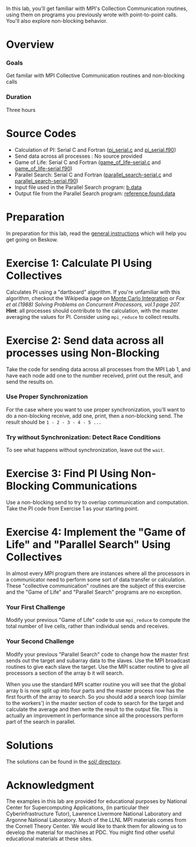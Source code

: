 In this lab, you'll get familiar with MPI's Collection Communication routines, using them on programs you previously wrote with point-to-point calls. You'll also explore non-blocking behavior.

# Overview

### Goals

Get familar with MPI Collective Communication routines and non-blocking calls

### Duration

Three hours


# Source Codes

- Calculation of PI: Serial C and Fortran ([pi_serial.c](pi_serial.c) and [pi_serial.f90](pi_serial.90))
- Send data across all processes : No source provided
- Game of Life: Serial C and Fortran ([game_of_life-serial.c](game_of_life-serial.c) and [game_of_life-serial.f90](game_of_life-serial.f90))
- Parallel Search: Serial C and Fortran ([parallel_search-serial.c](parallel_search-serial.c) and [parallel_search-serial.f90](parallel_search-serial.f90))
- Input file used in the Parallel Search program: [b.data](b.data)
- Output file from the Parallel Search program: [reference.found.data](reference.found.data)

# Preparation

In preparation for this lab, read the [general instructions](../README.md) which will help you get going on Beskow.

# Exercise 1: Calculate PI Using Collectives

Calculates PI using a "dartboard" algorithm. If you're unfamiliar with this algorithm, checkout the Wikipedia page on 
[Monte Carlo Integration](http://en.wikipedia.org/wiki/Monte_Carlo_Integration) or 
*Fox et al.(1988) Solving Problems on Concurrent Processors, vol.1 page 207.*   
**Hint**: all processes should contribute to the calculation, with the master averaging the values for PI. Consider using `mpi_reduce` to collect results.


# Exercise 2: Send data across all processes using Non-Blocking

Take the code for sending data across all processes from the MPI Lab 1, and have each node add one to the number received, print out the result, and send the results on.

### Use Proper Synchronization

For the case where you want to use proper synchronization, you'll want to do a non-blocking receive, add one, print, then a non-blocking send. The result should be `1 - 2 - 3 - 4 - 5 ...`

### Try without Synchronization: Detect Race Conditions

To see what happens without synchronization, leave out the `wait`.

# Exercise 3: Find PI Using Non-Blocking Communications

Use a non-blocking send to try to overlap communication and computation. Take the PI code from Exercise 1 as your starting point.

# Exercise 4: Implement the "Game of Life" and "Parallel Search" Using Collectives

In almost every MPI program there are instances where all the processors in a communicator need to perform some sort of data transfer or calculation. These "collective communication" routines are the subject of this exercise and the "Game of Life" and "Parallel Search" programs are no exception.

### Your First Challenge

Modify your previous "Game of Life" code to use `mpi_reduce` to compute the total number of live cells, rather than individual sends and receives.

### Your Second Challenge

Modify your previous "Parallel Search" code to change how the master first sends out the target and subarray data to the slaves. Use the MPI broadcast routines to give each slave the target. Use the MPI scatter routine to give all processors a section of the array b it will search.

When you use the standard MPI scatter routine you will see that the global array b is now split up into four parts and the master process now has the first fourth of the array to search. So you should add a search loop (similar to the workers') in the master section of code to search for the target and calculate the average and then write the result to the output file. This is actually an improvement in performance since all the processors perform part of the search in parallel.

# Solutions

The solutions can be found in the [sol/ directory](sol/).

# Acknowledgment

The examples in this lab are provided for educational purposes by National Center for Supercomputing Applications, (in particular their Cyberinfrastructure Tutor), Lawrence Livermore National Laboratory and Argonne National Laboratory. Much of the LLNL MPI materials comes from the Cornell Theory Center. We would like to thank them for allowing us to develop the material for machines at PDC. You might find other useful educational materials at these sites.
